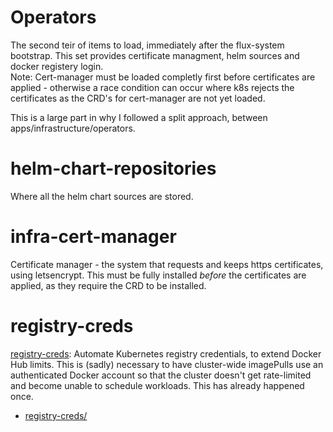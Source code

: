 
# Operators

The second teir of items to load, immediately after the flux-system bootstrap.  This set provides certificate managment, helm sources and docker registery login.  
Note: Cert-manager must be loaded completly first before certificates are applied - otherwise a race condition can occur where k8s rejects the certificates as the CRD's for cert-manager are not yet loaded.

This is a large part in why I followed a split approach, between apps/infrastructure/operators.

# helm-chart-repositories

Where all the helm chart sources are stored.

# infra-cert-manager

Certificate manager - the system that requests and keeps https certificates, using letsencrypt.  This must be fully installed *before* the certificates are applied, as they require the CRD to be installed.

# registry-creds

[registry-creds](https://github.com/alexellis/registry-creds): Automate Kubernetes registry credentials, to extend Docker Hub limits.  This is (sadly) necessary to have cluster-wide imagePulls use an authenticated Docker account so that the cluster doesn't get rate-limited and become unable to schedule workloads. This has already happened once.

* [registry-creds/](registry-creds)

